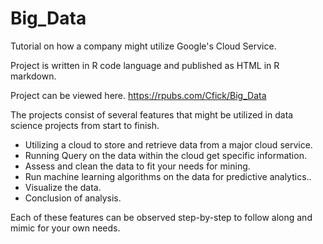 # Big_Data
Tutorial on how a company might utilize Google's Cloud Service.

Project is written in R code language and published as HTML in R markdown.

Project can be viewed here.
https://rpubs.com/Cfick/Big_Data

The projects consist of several features that might be utilized in data science projects from start to finish.
  - Utilizing a cloud to store and retrieve data from a major cloud service.
  - Running Query on the data within the cloud get specific information.
  - Assess and clean the data to fit your needs for mining.
  - Run machine learning algorithms on the data for predictive analytics..
  - Visualize the data.
  - Conclusion of analysis.


Each of these features can be observed step-by-step to follow along and mimic for your own needs.







